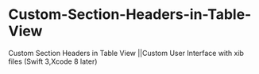 # Custom-Section-Headers-in-Table-View
Custom Section Headers in Table View ||Custom User Interface with xib files (Swift 3,Xcode 8 later)
